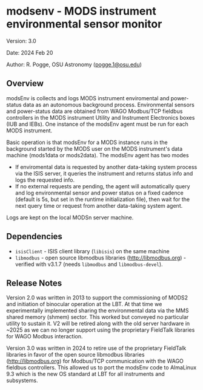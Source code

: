 # modsenv - MODS instrument environmental sensor monitor

Version: 3.0

Date: 2024 Feb 20

Author: R. Pogge, OSU Astronomy (pogge.1@osu.edu)

## Overview

modsEnv is collects and logs MODS instrument enviromental and power-status data
as an autonomous background process. Environmental sensors and power-status data
are obtained from WAGO Modbus/TCP fieldbus controllers in the MODS instrument
Utility and Instrument Electronics boxes (IUB and IEBs).  One instance of the modsEnv
agent must be run for each MODS instrument.

Basic operation is that modsEnv for a MODS instance runs in the background started
by the MODS user on the MODS instrument's data machine (mods1data or mods2data).
The modsEnv agent has two modes
 * If enviromental data is requested by another data-taking system process via the ISIS server, it queries the instrument and returns status info and logs the requested info.
 * If no external requests are pending, the agent will automatically query and log environmental sensor and power status on a fixed cadence (default is 5s, but set in the runtime initialization file), then wait for the next query time or request from another data-taking system agent.

Logs are kept on the local MODSn server machine.

## Dependencies

 * `isisClient` - ISIS client library (`libisis`) on the same machine
 * `libmodbus` - open source libmodbus libraries (http://libmodbus.org) - verified with v3.1.7 (needs `libmodbus` and `libmodbus-devel`).

## Release Notes

Version 2.0 was written in 2013 to support the commissioning of MODS2 and initiation
of binocular operation at the LBT.  At that time we experimentally implemented
sharing the environmental data via the MMS shared memory (shmem) sector. This worked
but conveyed no particular utility to sustain it. V2 will be retired along with the
old server hardware in ~2025 as we can no longer support using the proprietary FieldTalk
libraries for WAGO Modbus interaction.

Version 3.0 was written in 2024 to retire use of the proprietary FieldTalk libraries in favor
of the open source libmodbus libraries (http://libmodbus.org) for Modbus/TCP communication
with the WAGO fieldbus controllers. This allowed us to port the modsEnv code to AlmaLinux 9.3 which 
is the new OS standard at LBT for all instruments and subsystems.
